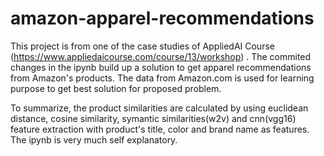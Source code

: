 # amazon-apparel-recommendations



This project is from one of the case studies of AppliedAI Course (https://www.appliedaicourse.com/course/13/workshop) . The commited changes in the ipynb build up a solution to get apparel recommendations from Amazon's products. The data from Amazon.com is used for learning purpose to get best solution for proposed problem.


To summarize, the product similarities are calculated by using euclidean distance, cosine similarity, symantic similarities(w2v) and cnn(vgg16) feature extraction with product's title, color and brand name as features. The ipynb is very much self explanatory.

